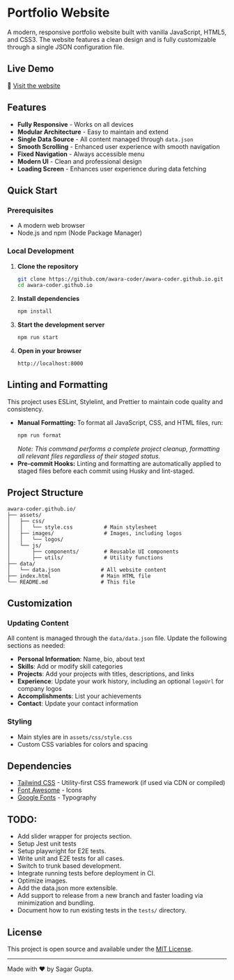 # Portfolio Website

A modern, responsive portfolio website built with vanilla JavaScript, HTML5, and CSS3. The website features a clean design and is fully customizable through a single JSON configuration file.

## Live Demo

🚀 [Visit the website](https://awara-coder.github.io)

## Features

- **Fully Responsive** - Works on all devices
- **Modular Architecture** - Easy to maintain and extend
- **Single Data Source** - All content managed through `data.json`
- **Smooth Scrolling** - Enhanced user experience with smooth navigation
- **Fixed Navigation** - Always accessible menu
- **Modern UI** - Clean and professional design
- **Loading Screen** - Enhances user experience during data fetching

## Quick Start

### Prerequisites
- A modern web browser
- Node.js and npm (Node Package Manager)

### Local Development

1. **Clone the repository**
   ```bash
   git clone https://github.com/awara-coder/awara-coder.github.io.git
   cd awara-coder.github.io
   ```

2. **Install dependencies**
   ```bash
   npm install
   ```

3. **Start the development server**
   ```bash
   npm run start
   ```

4. **Open in your browser**
   ```
   http://localhost:8000
   ```

## Linting and Formatting

This project uses ESLint, Stylelint, and Prettier to maintain code quality and consistency.

- **Manual Formatting:** To format all JavaScript, CSS, and HTML files, run:
  ```bash
  npm run format
  ```
  *Note: This command performs a complete project cleanup, formatting all relevant files regardless of their staged status.*
- **Pre-commit Hooks:** Linting and formatting are automatically applied to staged files before each commit using Husky and lint-staged.

## Project Structure

```
awara-coder.github.io/
├── assets/
│   ├── css/
│   │   └── style.css          # Main stylesheet
│   ├── images/                # Images, including logos
│   │   └── logos/
│   └── js/
│       ├── components/        # Reusable UI components
│       ├── utils/             # Utility functions
├── data/
│   └── data.json             # All website content
├── index.html                # Main HTML file
└── README.md                 # This file
```

## Customization

### Updating Content
All content is managed through the `data/data.json` file. Update the following sections as needed:

- **Personal Information**: Name, bio, about text
- **Skills**: Add or modify skill categories
- **Projects**: Add your projects with titles, descriptions, and links
- **Experience**: Update your work history, including an optional `logoUrl` for company logos
- **Accomplishments**: List your achievements
- **Contact**: Update your contact information

### Styling
- Main styles are in `assets/css/style.css`
- Custom CSS variables for colors and spacing

## Dependencies

- [Tailwind CSS](https://tailwindcss.com/) - Utility-first CSS framework (if used via CDN or compiled)
- [Font Awesome](https://fontawesome.com/) - Icons
- [Google Fonts](https://fonts.google.com/) - Typography

## TODO:
- Add slider wrapper for projects section.
- Setup Jest unit tests
- Setup playwright for E2E tests.
- Write unit and E2E tests for all cases.
- Switch to trunk based development.
- Integrate running tests before deployment in CI.
- Optimize images.
- Add the data.json more extensible.
- Add support to release from a new branch and faster loading via minimization and bundling.
- Document how to run existing tests in the `tests/` directory.


## License

This project is open source and available under the [MIT License](LICENSE).

---

Made with ❤️ by Sagar Gupta.
